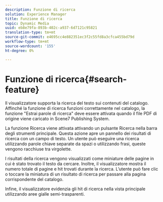 ```yaml
---
description: Funzione di ricerca
solution: Experience Manager
title: Funzione di ricerca
topic: Dynamic Media
uuid: eb8e79fa-893b-402c-a937-6d7121c95821
translation-type: tm+mt
source-git-commit: e4695cc4e882351ec3f2c55fd8a3cfca455bd79d
workflow-type: tm+mt
source-wordcount: '155'
ht-degree: 0%

---
```



# Funzione di ricerca{#search-feature}

Il visualizzatore supporta la ricerca del testo sui contenuti del catalogo. Affinché la funzione di ricerca funzioni correttamente nel catalogo, la funzione &quot;Estrai parole di ricerca&quot; deve essere attivata quando il file PDF di origine viene caricato in Scene7 Publishing System.

La funzione Ricerca viene attivata attivando un pulsante Ricerca nella barra degli strumenti principale. Questa azione apre un pannello dei risultati di ricerca con un campo di testo. Un utente può eseguire una ricerca utilizzando parole chiave separate da spazi o utilizzando frasi, queste vengono racchiuse tra virgolette.

I risultati della ricerca vengono visualizzati come miniature delle pagine in cui è stato trovato il testo da cercare. Inoltre, il visualizzatore mostra il numero totale di pagine e hit trovati durante la ricerca. L’utente può fare clic o toccare la miniatura di un risultato di ricerca per passare alla pagina corrispondente del catalogo.

Infine, il visualizzatore evidenzia gli hit di ricerca nella vista principale utilizzando aree gialle semi-trasparenti.
